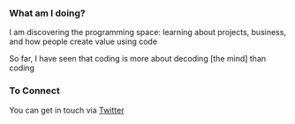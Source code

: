 ### What am I doing?

I am discovering the programming space: learning about projects, business, and how people create value using code

So far, I have seen that coding is more about decoding [the mind] than coding


### To Connect

You can get in touch via [Twitter](https://twitter.com/atakanaltok) 
